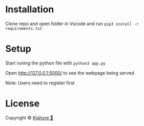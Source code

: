 # Installation
Clone repo and open folder in Vscode and run `pip3 install -r requirements.txt`
# Setup
Start runing the python file with `python3 app.py`

Open http://127.0.0.1:5000/ to see the webpage being served

Note: Users need to register first

# License
Copyright © <a href="github.com/its-k">Kishore 🚀</a>
